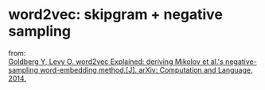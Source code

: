 # word2vec: skipgram + negative sampling 

from:  
[Goldberg Y, Levy O. word2vec Explained: deriving Mikolov et al.'s negative-sampling word-embedding method.[J]. arXiv: Computation and Language, 2014.](https://arxiv.org/pdf/1402.3722.pdf)
